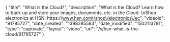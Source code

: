 {
    "title": "What is the Cloud?",
    "description": "What is the Cloud? Learn how to back up and store your images, documents, etc. in the Cloud. \nShop electronics at HSN: https:\/\/www.hsn.com\/shop\/electronics\/ec",
    "videoid": "91795727",
    "date_created": "1398285583",
    "date_modified": "1502113791",
    "type": "captivate",
    "layout": "video",
    "url": "\/v\/hsn-what-is-the-cloud\/91795727"
}